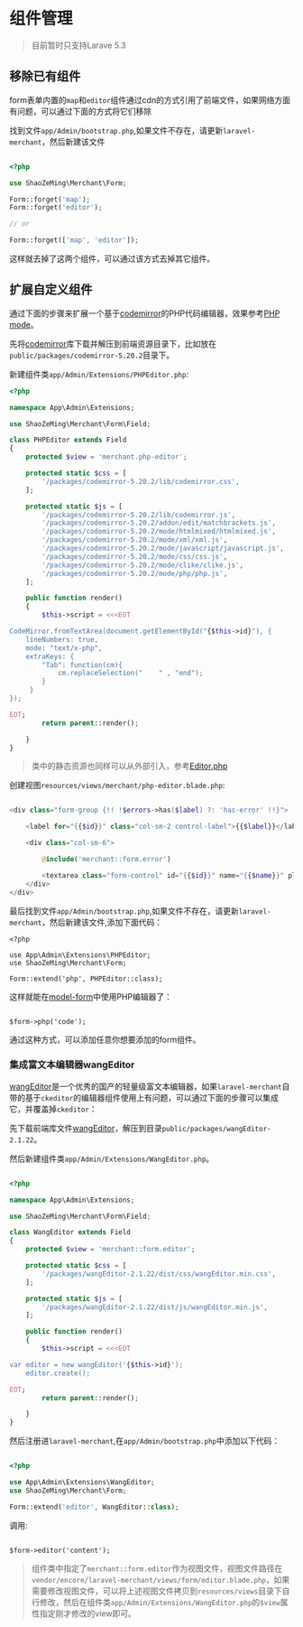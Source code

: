 # 组件管理

> 目前暂时只支持Larave 5.3

## 移除已有组件

form表单内置的`map`和`editor`组件通过cdn的方式引用了前端文件，如果网络方面有问题，可以通过下面的方式将它们移除

找到文件`app/Admin/bootstrap.php`,如果文件不存在，请更新`laravel-merchant`，然后新建该文件

```php

<?php

use ShaoZeMing\Merchant\Form;

Form::forget('map');
Form::forget('editor');

// or

Form::forget(['map', 'editor']);

```

这样就去掉了这两个组件，可以通过该方式去掉其它组件。


## 扩展自定义组件

通过下面的步骤来扩展一个基于[codemirror](http://codemirror.net/index.html)的PHP代码编辑器，效果参考[PHP mode](http://codemirror.net/mode/php/)。

先将[codemirror](http://codemirror.net/codemirror.zip)库下载并解压到前端资源目录下，比如放在`public/packages/codemirror-5.20.2`目录下。

新建组件类`app/Admin/Extensions/PHPEditor.php`:

```php
<?php

namespace App\Admin\Extensions;

use ShaoZeMing\Merchant\Form\Field;

class PHPEditor extends Field
{
    protected $view = 'merchant.php-editor';

    protected static $css = [
        '/packages/codemirror-5.20.2/lib/codemirror.css',
    ];

    protected static $js = [
        '/packages/codemirror-5.20.2/lib/codemirror.js',
        '/packages/codemirror-5.20.2/addon/edit/matchbrackets.js',
        '/packages/codemirror-5.20.2/mode/htmlmixed/htmlmixed.js',
        '/packages/codemirror-5.20.2/mode/xml/xml.js',
        '/packages/codemirror-5.20.2/mode/javascript/javascript.js',
        '/packages/codemirror-5.20.2/mode/css/css.js',
        '/packages/codemirror-5.20.2/mode/clike/clike.js',
        '/packages/codemirror-5.20.2/mode/php/php.js',
    ];

    public function render()
    {
        $this->script = <<<EOT

CodeMirror.fromTextArea(document.getElementById("{$this->id}"), {
    lineNumbers: true,
    mode: "text/x-php",
    extraKeys: {
        "Tab": function(cm){
            cm.replaceSelection("    " , "end");
        }
     }
});

EOT;
        return parent::render();

    }
}

```

>类中的静态资源也同样可以从外部引入，参考[Editor.php](https://github.com/z-song/laravel-merchant/blob/1.3/src/Form/Field/Editor.php)

创建视图`resources/views/merchant/php-editor.blade.php`:

```php

<div class="form-group {!! !$errors->has($label) ?: 'has-error' !!}">

    <label for="{{$id}}" class="col-sm-2 control-label">{{$label}}</label>

    <div class="col-sm-6">

        @include('merchant::form.error')

        <textarea class="form-control" id="{{$id}}" name="{{$name}}" placeholder="{{ trans('merchant.input') }} {{$label}}" {!! $attributes !!} >{{ old($column, $value) }}</textarea>
    </div>
</div>

```

最后找到文件`app/Admin/bootstrap.php`,如果文件不存在，请更新`laravel-merchant`，然后新建该文件,添加下面代码：

```
<?php

use App\Admin\Extensions\PHPEditor;
use ShaoZeMing\Merchant\Form;

Form::extend('php', PHPEditor::class);

```

这样就能在[model-form](model-form.md)中使用PHP编辑器了：

```

$form->php('code');

```

通过这种方式，可以添加任意你想要添加的form组件。

### 集成富文本编辑器wangEditor

[wangEditor](http://www.wangeditor.com/)是一个优秀的国产的轻量级富文本编辑器，如果`laravel-merchant`自带的基于`ckeditor`的编辑器组件使用上有问题，可以通过下面的步骤可以集成它，并覆盖掉`ckeditor`：

先下载前端库文件[wangEditor](https://github.com/wangfupeng1988/wangEditor/releases)，解压到目录`public/packages/wangEditor-2.1.22`。

然后新建组件类`app/Admin/Extensions/WangEditor.php`。

```php

<?php

namespace App\Admin\Extensions;

use ShaoZeMing\Merchant\Form\Field;

class WangEditor extends Field
{
    protected $view = 'merchant::form.editor';

    protected static $css = [
        '/packages/wangEditor-2.1.22/dist/css/wangEditor.min.css',
    ];

    protected static $js = [
        '/packages/wangEditor-2.1.22/dist/js/wangEditor.min.js',
    ];

    public function render()
    {
        $this->script = <<<EOT

var editor = new wangEditor('{$this->id}');
    editor.create();

EOT;
        return parent::render();

    }
}

```

然后注册进`laravel-merchant`,在`app/Admin/bootstrap.php`中添加以下代码：

```php

<?php

use App\Admin\Extensions\WangEditor;
use ShaoZeMing\Merchant\Form;

Form::extend('editor', WangEditor::class);

```

调用:

```

$form->editor('content');

```

> 组件类中指定了`merchant::form.editor`作为视图文件，视图文件路径在`vendor/encore/laravel-merchant/views/form/editor.blade.php`，如果需要修改视图文件，可以将上述视图文件拷贝到`resources/views`目录下自行修改，然后在组件类`app/Admin/Extensions/WangEditor.php`的`$view`属性指定刚才修改的view即可。
